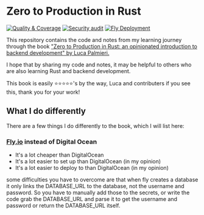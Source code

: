 # Zero to Production in Rust
[![Quality & Coverage](https://github.com/JakePIXL/zero2prod/actions/workflows/general.yml/badge.svg)](https://github.com/JakePIXL/zero2prod/actions/workflows/general.yml)
[![Security audit](https://github.com/JakePIXL/zero2prod/actions/workflows/audit-on-push.yml/badge.svg)](https://github.com/JakePIXL/zero2prod/actions/workflows/audit-on-push.yml)
[![Fly Deployment](https://github.com/JakePIXL/zero2prod/actions/workflows/deploy.yml/badge.svg)](https://github.com/JakePIXL/zero2prod/actions/workflows/deploy.yml)

This repository contains the code and notes from my learning journey through the book ["Zero to Production in Rust: an opinionated introduction to backend development" by Luca Palmieri.](https://www.zero2prod.com/)

I hope that by sharing my code and notes, it may be helpful to others who are also learning Rust and backend development.


This book is easily ⭐️⭐️⭐️⭐️⭐️'s by the way, Luca and contributers if you see this, thank you for your work!


## What I do differently

There are a few things I do differently to the book, which I will list here:

### [Fly.io](https://fly.io/) instead of Digital Ocean
- It's a lot cheaper than DigitalOcean
- It's a lot easier to set up than DigitalOcean (in my opinion)
- It's a lot easier to deploy to than DigitalOcean (in my opinion)

some difficulties you have to overcome are that when fly creates a database it only links the DATABASE_URL to the database, not the username and password. So you have to manually add those to the secrets, or write the code grab the DATABASE_URL and parse it to get the username and password or return the DATABASE_URL itself.